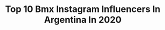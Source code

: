 ---
title: Top 10 Bmx Instagram Influencers In Argentina In 2020
description: >-
  Find top bmx Instagram influencers in Argentina in 2020. Most popular hashtags: #bmx #bikelife #quedateencasa #et143.
platform: Instagram
profiles:
  - username: "pitu_presser100"
    fullname: >-
      Esteban Presser
    location: "Argentina"
    followers: 9053
    engagement: 724
    commentsToLikes: 0.013790
    avatar: "https://scontent-amt2-1.cdninstagram.com/v/t51.2885-19/s320x320/91607503_204816240941324_4191816088654184448_n.jpg?_nc_ht=scontent-amt2-1.cdninstagram.com&_nc_ohc=NBOWp1GBwzEAX_dO_zi&oh=d9cb24a33fa850d119bc2298f87ab2d6&oe=5EBD34F8"
    verified: false
    hashtags: "#coronavirusespa, #coronavirusitalianews, #solohastama, #skateboard"
  - username: "malignobmx"
    fullname: >-
      JOSE  M A L I G N O  TORRES
    location: "Argentina"
    followers: 56264
    engagement: 625
    commentsToLikes: 0.065941
    avatar: "https://scontent-lht6-1.cdninstagram.com/v/t51.2885-19/s320x320/74665254_752127618606001_7001427094894804992_n.jpg?_nc_ht=scontent-lht6-1.cdninstagram.com&_nc_ohc=6ixM6xNDl1MAX9ZlRQt&oh=ee640effe3cb690370f54e96f7cbefa4&oe=5EBC4332"
    verified: true
    hashtags: "#monsterenergy, #crushquarantine, #monsterenergyarg, #fortheloveofsport"
  - username: "agustina_roth"
    fullname: >-
      Aguus Roth
    location: "Argentina"
    followers: 27315
    engagement: 841
    commentsToLikes: 0.013352
    avatar: "https://scontent-lht6-1.cdninstagram.com/v/t51.2885-19/s320x320/90091618_244741030251266_4649982682732691456_n.jpg?_nc_ht=scontent-lht6-1.cdninstagram.com&_nc_ohc=Fp-nYuGy_w0AX8w218q&oh=fc69e6ba531528f893ddd607ecfb01da&oe=5EBC2743"
    verified: false
    hashtags: "#bmx, #argentina, #campusdakar2022, #playinside"
  - username: "molina595"
    fullname: >-
      Chalo Molina
    location: "Argentina"
    followers: 10485
    engagement: 840
    commentsToLikes: 0.012089
    avatar: "https://scontent-ams4-1.cdninstagram.com/v/t51.2885-19/s320x320/83135250_512229276069394_2547487760596336640_n.jpg?_nc_ht=scontent-ams4-1.cdninstagram.com&_nc_ohc=IP8ZKz0z7pcAX91-F97&oh=cef41ef6c77a14d385c6e64d66d9e654&oe=5EB419A4"
    verified: false
    hashtags: "#tiogabmx, #numberstelecom, #boxriders, #odigrips"
  - username: "torres_143"
    fullname: >-
      EXEQUIEL TORRRES
    location: "Argentina"
    followers: 14100
    engagement: 585
    commentsToLikes: 0.007860
    avatar: "https://scontent-lhr8-1.cdninstagram.com/v/t51.2885-19/s320x320/90218718_232853451445958_4141229942367059968_n.jpg?_nc_ht=scontent-lhr8-1.cdninstagram.com&_nc_ohc=ZITUvi7TmwYAX_EsuQ8&oh=8743a0c71bd371f5ac61e239f884253e&oe=5EB9D7DB"
    verified: false
    hashtags: "#teambmx, #worldcup2020, #et143, #argentina"
  - username: "indiobmx"
    fullname: >-
      Andres Betancur
    location: "Argentina"
    followers: 2608
    engagement: 1476
    commentsToLikes: 0.035318
    avatar: "https://scontent-ams4-1.cdninstagram.com/v/t51.2885-19/s150x150/16230353_1241441032642552_3441814180573741056_n.jpg?_nc_ht=scontent-ams4-1.cdninstagram.com&_nc_ohc=uzLG16NsAtoAX9c_nZX&oh=84597ae182112fb261bb5798a03838ce&oe=5EB6CCBA"
    verified: false
    hashtags: "#neuken, #caracastrails"
  - username: "milosz_bmx"
    fullname: >-
      milosz_bmx
    location: "Argentina"
    followers: 32131
    engagement: 479
    commentsToLikes: 0.005565
    avatar: "https://scontent-bos3-1.cdninstagram.com/v/t51.2885-19/s320x320/12547707_1712085312348773_575329339_a.jpg?_nc_ht=scontent-bos3-1.cdninstagram.com&_nc_ohc=Q9_QnYRTVDYAX_6biSD&oh=17792acc1617c922876e302539dee403&oe=5EB1D866"
    verified: false
    hashtags: "#costabrava, #nieve, #wallride, #2020"
  - username: "fedevillegas194"
    fullname: >-
      Fede Villegas
    location: "Argentina"
    followers: 6893
    engagement: 725
    commentsToLikes: 0.012904
    avatar: "https://scontent-ams4-1.cdninstagram.com/v/t51.2885-19/s320x320/66843460_1236594356464167_2122673606205898752_n.jpg?_nc_ht=scontent-ams4-1.cdninstagram.com&_nc_ohc=mvmRyoeRaoYAX9e5Bmr&oh=89f55c6bc617a0e479c6123e13f44b36&oe=5EB697CD"
    verified: false
    hashtags: "#atlasbrace, #bobbynoss, #timeflies, #coffindance"
  - username: "matiashorta28"
    fullname: >-
      Matias Horta Searle
    location: "Argentina"
    followers: 7581
    engagement: 438
    commentsToLikes: 0.023341
    avatar: "https://scontent-amt2-1.cdninstagram.com/v/t51.2885-19/s320x320/73412317_519397785312612_3230855312663642112_n.jpg?_nc_ht=scontent-amt2-1.cdninstagram.com&_nc_ohc=yap9TnTLvyUAX-cVrUx&oh=fcfcbbb3c90d9412858d404efac3090a&oe=5EB59803"
    verified: false
    hashtags: "#fuckcovid19, #v2, #yamaha, #donatuantiparra"
  - username: "mundobikeargentina"
    fullname: >-
      Mundo Bike Argentina
    location: "Argentina"
    followers: 25234
    engagement: 92
    commentsToLikes: 0.025394
    avatar: "https://scontent-ams4-1.cdninstagram.com/v/t51.2885-19/s320x320/47691337_408014679940572_6133561577586032640_n.jpg?_nc_ht=scontent-ams4-1.cdninstagram.com&_nc_ohc=TN3Pu7DDR-wAX8BYMUa&oh=b0b4f47a8e5e17c231b981a3a06e8565&oe=5EAEE2AD"
    verified: false
    hashtags: "#bikelife, #bicisenda, #veteranosdemalvinas, #tremendocircuito"
---